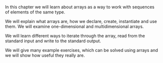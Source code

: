 In this chapter we will learn about arrays as a way to work with sequences of elements of the same type. 

We will explain what arrays are, how we declare, create, instantiate and use them. We will examine one-dimensional and multidimensional arrays. 

We will learn different ways to iterate through the array, read from the standard input and write to the standard output. 

We will give many example exercises, which can be solved using arrays and we will show how useful they really are.
